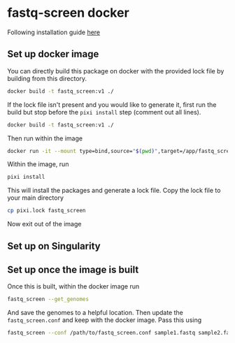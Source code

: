 # fastq-screen docker

Following installation guide [here](https://stevenwingett.github.io/FastQ-Screen/)

## Set up docker image

You can directly build this package on docker with the provided lock file by building from this directory.

```bash
docker build -t fastq_screen:v1 ./
```

If the lock file isn't present and you would like to generate it, first run the build but stop before the `pixi install` step (comment out all lines).

```bash
docker build -t fastq_screen:v1 ./
```

Then run within the image

```bash
docker run -it --mount type=bind,source="$(pwd)",target=/app/fastq_screen fastq_screen:v1 sh
```

Within the image, run

```bash
pixi install
```

This will install the packages and generate a lock file. Copy the lock file to your main directory

```bash
cp pixi.lock fastq_screen
```

Now exit out of the image

## Set up on Singularity

## Set up once the image is built
Once this is built, within the docker image run

```bash
fastq_screen --get_genomes
```

And save the genomes to a helpful location. Then update the `fastq_screen.conf` and keep with the docker image. Pass this using

```bash
fastq_screen --conf /path/to/fastq_screen.conf sample1.fastq sample2.fastq
```